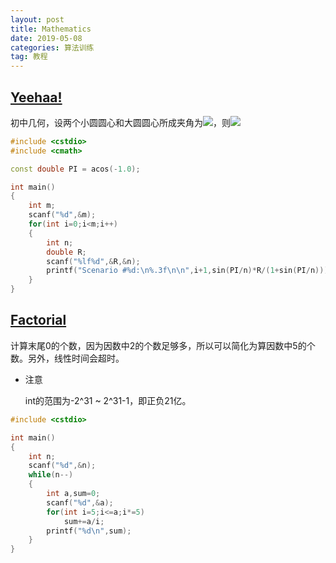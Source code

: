 ```yaml
---
layout: post
title: Mathematics
date: 2019-05-08
categories: 算法训练
tag: 教程
---
```


## [Yeehaa!](http://poj.org/problem?id=1799)

初中几何，设两个小圆圆心和大圆圆心所成夹角为<img src="https://latex.codecogs.com/png.latex?\theta">，则<img src="https://latex.codecogs.com/png.latex?(R-r)sin\frac{\theta}2=r\Rightarrow r=\frac{Rsin\frac{\theta}2}{1+sin\frac{\theta}2}">

```cpp
#include <cstdio>
#include <cmath>

const double PI = acos(-1.0);

int main()
{
    int m;
    scanf("%d",&m);
    for(int i=0;i<m;i++)
    {
        int n;
        double R;
        scanf("%lf%d",&R,&n);
        printf("Scenario #%d:\n%.3f\n\n",i+1,sin(PI/n)*R/(1+sin(PI/n)));
    }
}
```

## [Factorial](http://poj.org/problem?id=1401)

计算末尾0的个数，因为因数中2的个数足够多，所以可以简化为算因数中5的个数。另外，线性时间会超时。

- 注意

  int的范围为-2^31 ~ 2^31-1，即正负21亿。

```cpp
#include <cstdio>

int main()
{
    int n;
    scanf("%d",&n);
    while(n--)
    {
        int a,sum=0;
        scanf("%d",&a);
        for(int i=5;i<=a;i*=5)
            sum+=a/i;
        printf("%d\n",sum);
    }
}